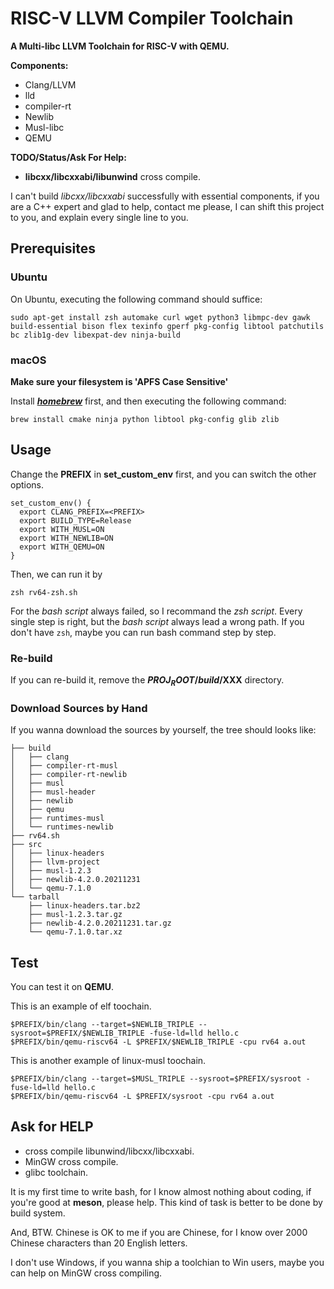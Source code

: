 # RISC-V LLVM Compiler Toolchain

**A Multi-libc LLVM Toolchain for RISC-V with QEMU.**

**Components:**
* Clang/LLVM
* lld
* compiler-rt
* Newlib
* Musl-libc
* QEMU

**TODO/Status/Ask For Help:**
* **libcxx/libcxxabi/libunwind** cross compile.

I can't build *libcxx/libcxxabi* successfully with essential components,
if you are a C++ expert and glad to help, contact me please, I can shift this
project to you, and explain every single line to you.

## Prerequisites
### Ubuntu

On Ubuntu, executing the following command should suffice:

`sudo apt-get install zsh automake curl wget python3 libmpc-dev gawk build-essential bison flex texinfo gperf pkg-config libtool patchutils bc zlib1g-dev libexpat-dev ninja-build`


### macOS
**Make sure your filesystem is 'APFS Case Sensitive'**

Install [***homebrew***](https://brew.sh) first, and then executing the following command:

```
brew install cmake ninja python libtool pkg-config glib zlib
```


## Usage
Change the **PREFIX** in **set_custom_env** first, and you can switch the other options.


```
set_custom_env() {
  export CLANG_PREFIX=<PREFIX>
  export BUILD_TYPE=Release
  export WITH_MUSL=ON
  export WITH_NEWLIB=ON
  export WITH_QEMU=ON
}
```

Then, we can run it by

```
zsh rv64-zsh.sh
```

For the *bash script* always failed, so I recommand the *zsh script*.
Every single step is right, but the *bash script* always lead a wrong path.
If you don't have `zsh`, maybe you can run bash command step by step.

### Re-build
If you can re-build it, remove the **$PROJ_ROOT/build/$XXX** directory.

### Download Sources by Hand
If you wanna download the sources by yourself, the tree should looks like:

```
├── build
│   ├── clang
│   ├── compiler-rt-musl
│   ├── compiler-rt-newlib
│   ├── musl
│   ├── musl-header
│   ├── newlib
│   ├── qemu
│   ├── runtimes-musl
│   └── runtimes-newlib
├── rv64.sh
├── src
│   ├── linux-headers
│   ├── llvm-project
│   ├── musl-1.2.3
│   ├── newlib-4.2.0.20211231
│   └── qemu-7.1.0
└── tarball
    ├── linux-headers.tar.bz2
    ├── musl-1.2.3.tar.gz
    ├── newlib-4.2.0.20211231.tar.gz
    └── qemu-7.1.0.tar.xz
```

## Test
You can test it on **QEMU**.

This is an example of elf toochain.
```
$PREFIX/bin/clang --target=$NEWLIB_TRIPLE --sysroot=$PREFIX/$NEWLIB_TRIPLE -fuse-ld=lld hello.c
$PREFIX/bin/qemu-riscv64 -L $PREFIX/$NEWLIB_TRIPLE -cpu rv64 a.out
```

This is another example of linux-musl toochain.
```
$PREFIX/bin/clang --target=$MUSL_TRIPLE --sysroot=$PREFIX/sysroot -fuse-ld=lld hello.c
$PREFIX/bin/qemu-riscv64 -L $PREFIX/sysroot -cpu rv64 a.out
```

## Ask for HELP
* cross compile libunwind/libcxx/libcxxabi.
* MinGW cross compile.
* glibc toolchain.

It is my first time to write bash, for I know almost nothing about coding,
if you're good at **meson**, please help.  This kind of task is better to be
done by build system.

And, BTW. Chinese is OK to me if you are Chinese, for I know over 2000 Chinese
characters than 20 English letters.

I don't use Windows, if you wanna ship a toolchian to Win users,
maybe you can help on MinGW cross compiling.
